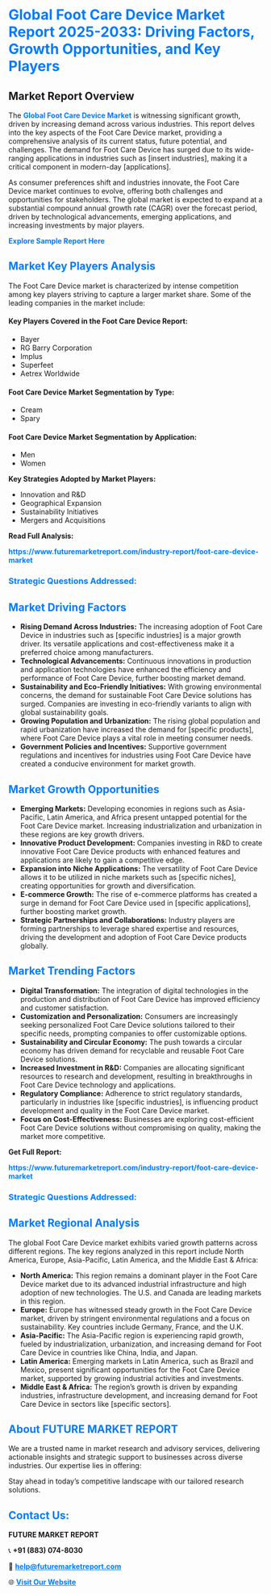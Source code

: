 <h1 style="color: #007BFF;">Global Foot Care Device Market Report 2025-2033: Driving Factors, Growth Opportunities, and Key Players</h1>

<section id="overview">
<h2>Market Report Overview</h2>
<p>The <a href="https://www.futuremarketreport.com/industry-report/foot-care-device-market" style="color: #007BFF; text-decoration: none;"><strong>Global Foot Care Device Market</strong></a> is witnessing significant growth, driven by increasing demand across various industries. This report delves into the key aspects of the Foot Care Device market, providing a comprehensive analysis of its current status, future potential, and challenges. The demand for Foot Care Device has surged due to its wide-ranging applications in industries such as [insert industries], making it a critical component in modern-day [applications].</p>
<p>As consumer preferences shift and industries innovate, the Foot Care Device market continues to evolve, offering both challenges and opportunities for stakeholders. The global market is expected to expand at a substantial compound annual growth rate (CAGR) over the forecast period, driven by technological advancements, emerging applications, and increasing investments by major players.</p>
</section>

<section id="overview">
<p><a href="https://www.futuremarketreport.com/request-sample/reportId=79600" style="color: #007BFF; text-decoration: none;"><strong>Explore Sample Report Here</strong></a></p>
</section>

<section id="key-players">
<h2 style="color: #007BFF;">Market Key Players Analysis</h2>
<p>The Foot Care Device market is characterized by intense competition among key players striving to capture a larger market share. Some of the leading companies in the market include:</p>
<h4>Key Players Covered in the Foot Care Device Report:</h4>
<ul><li>Bayer</li><li>RG Barry Corporation</li><li>Implus</li><li>Superfeet</li><li>Aetrex Worldwide</li></ul>
<h4>Foot Care Device Market Segmentation by Type:</h4>
<ul><li>Cream</li><li>Spary</li></ul>

<h4>Foot Care Device Market Segmentation by Application:</h4>
<ul><li>Men</li><li>Women</li></ul>
<p><strong>Key Strategies Adopted by Market Players:</strong></p>
<ul>
<li>Innovation and R&D</li>
<li>Geographical Expansion</li>
<li>Sustainability Initiatives</li>
<li>Mergers and Acquisitions</li>
</ul>
</section>

<section>
<p><strong>Read Full Analysis: </strong></p><a href="https://www.futuremarketreport.com/industry-report/foot-care-device-market" style="color: #007BFF; text-decoration: none;"><strong>https://www.futuremarketreport.com/industry-report/foot-care-device-market</strong></a>
<h3 style="color: #007BFF;">Strategic Questions Addressed:</h3>
</section>

<section id="driving-factors">
<h2 style="color: #007BFF;">Market Driving Factors</h2>
<ul>
<li><strong>Rising Demand Across Industries:</strong> The increasing adoption of Foot Care Device in industries such as [specific industries] is a major growth driver. Its versatile applications and cost-effectiveness make it a preferred choice among manufacturers.</li>
<li><strong>Technological Advancements:</strong> Continuous innovations in production and application technologies have enhanced the efficiency and performance of Foot Care Device, further boosting market demand.</li>
<li><strong>Sustainability and Eco-Friendly Initiatives:</strong> With growing environmental concerns, the demand for sustainable Foot Care Device solutions has surged. Companies are investing in eco-friendly variants to align with global sustainability goals.</li>
<li><strong>Growing Population and Urbanization:</strong> The rising global population and rapid urbanization have increased the demand for [specific products], where Foot Care Device plays a vital role in meeting consumer needs.</li>
<li><strong>Government Policies and Incentives:</strong> Supportive government regulations and incentives for industries using Foot Care Device have created a conducive environment for market growth.</li>
</ul>
</section>

<section id="growth-opportunities">
<h2 style="color: #007BFF;">Market Growth Opportunities</h2>
<ul>
<li><strong>Emerging Markets:</strong> Developing economies in regions such as Asia-Pacific, Latin America, and Africa present untapped potential for the Foot Care Device market. Increasing industrialization and urbanization in these regions are key growth drivers.</li>
<li><strong>Innovative Product Development:</strong> Companies investing in R&D to create innovative Foot Care Device products with enhanced features and applications are likely to gain a competitive edge.</li>
<li><strong>Expansion into Niche Applications:</strong> The versatility of Foot Care Device allows it to be utilized in niche markets such as [specific niches], creating opportunities for growth and diversification.</li>
<li><strong>E-commerce Growth:</strong> The rise of e-commerce platforms has created a surge in demand for Foot Care Device used in [specific applications], further boosting market growth.</li>
<li><strong>Strategic Partnerships and Collaborations:</strong> Industry players are forming partnerships to leverage shared expertise and resources, driving the development and adoption of Foot Care Device products globally.</li>
</ul>
</section>

<section id="trending-factors">
<h2 style="color: #007BFF;">Market Trending Factors</h2>
<ul>
<li><strong>Digital Transformation:</strong> The integration of digital technologies in the production and distribution of Foot Care Device has improved efficiency and customer satisfaction.</li>
<li><strong>Customization and Personalization:</strong> Consumers are increasingly seeking personalized Foot Care Device solutions tailored to their specific needs, prompting companies to offer customizable options.</li>
<li><strong>Sustainability and Circular Economy:</strong> The push towards a circular economy has driven demand for recyclable and reusable Foot Care Device solutions.</li>
<li><strong>Increased Investment in R&D:</strong> Companies are allocating significant resources to research and development, resulting in breakthroughs in Foot Care Device technology and applications.</li>
<li><strong>Regulatory Compliance:</strong> Adherence to strict regulatory standards, particularly in industries like [specific industries], is influencing product development and quality in the Foot Care Device market.</li>
<li><strong>Focus on Cost-Effectiveness:</strong> Businesses are exploring cost-efficient Foot Care Device solutions without compromising on quality, making the market more competitive.</li>
</ul>
</section>

<section>
<p><strong>Get Full Report: </strong></p><a href="https://www.futuremarketreport.com/industry-report/foot-care-device-market" style="color: #007BFF; text-decoration: none;"><strong>https://www.futuremarketreport.com/industry-report/foot-care-device-market</strong></a>
<h3 style="color: #007BFF;">Strategic Questions Addressed:</h3>
</section>


<section id="regional-analysis">
<h2 style="color: #007BFF;">Market Regional Analysis</h2>
<p>The global Foot Care Device market exhibits varied growth patterns across different regions. The key regions analyzed in this report include North America, Europe, Asia-Pacific, Latin America, and the Middle East & Africa:</p>
<ul>
<li><strong>North America:</strong> This region remains a dominant player in the Foot Care Device market due to its advanced industrial infrastructure and high adoption of new technologies. The U.S. and Canada are leading markets in this region.</li>
<li><strong>Europe:</strong> Europe has witnessed steady growth in the Foot Care Device market, driven by stringent environmental regulations and a focus on sustainability. Key countries include Germany, France, and the U.K.</li>
<li><strong>Asia-Pacific:</strong> The Asia-Pacific region is experiencing rapid growth, fueled by industrialization, urbanization, and increasing demand for Foot Care Device in countries like China, India, and Japan.</li>
<li><strong>Latin America:</strong> Emerging markets in Latin America, such as Brazil and Mexico, present significant opportunities for the Foot Care Device market, supported by growing industrial activities and investments.</li>
<li><strong>Middle East & Africa:</strong> The region’s growth is driven by expanding industries, infrastructure development, and increasing demand for Foot Care Device in sectors like [specific sectors].</li>
</ul>
</section>

<footer>
<h2 style="color: #007BFF;">About FUTURE MARKET REPORT</h2>
<p>We are a trusted name in market research and advisory services, delivering actionable insights and strategic support to businesses across diverse industries. Our expertise lies in offering:</p>

<p>Stay ahead in today’s competitive landscape with our tailored research solutions.</p>

<h2 style="color: #007BFF;">Contact Us:</h2>
<p><strong>FUTURE MARKET REPORT</strong></p>
<p>📞 <strong>+91 (883) 074-8030</strong></p>
<p>📧 <strong><a href="mailto:help@futuremarketreport.com" style="color: #007BFF;">help@futuremarketreport.com</a></strong></p>
<p>🌐 <strong><a href="https://www.futuremarketreport.com/" style="color: #007BFF;">Visit Our Website</a></strong></p>
</footer>